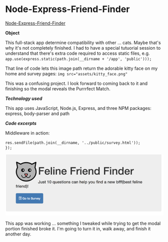 # Node-Express-Friend-Finder
[Node-Express-Friend-Finder](https://immense-plateau-53936.herokuapp.com/)

**Object**

This full-stack app determine compatibility with other ... cats. Maybe that's why it's not completely finished. I had to have a special tutuorial session to understand that there's extra code required to access static files, e.g. ```app.use(express.static(path.join(__dirname + '/app', 'public')));```

That line of code lets this image path return the adorable kitty face on my home and survey pages:
```img src="assets/kitty_face.png"```

This was a confusing project. I look forward to coming back to it and finishing so the modal reveals the Purrrfect Match.

***Technology used***

This app uses JavaScript, Node.js, Express, and three NPM packages: express, body-parser and path

***Code excerpts***

Middleware in action:

```app.get('/survey', function (req, res) {
res.sendFile(path.join(__dirname, '../public/survey.html'));
});
```
![screen cap of working app](https://github.com/green64/Node-Express-Friend-Finder/blob/master/app/public/assets/screen_cap_working.png)

This app was working ... something I tweaked while trying to get the modal portion finished broke it. I'm going to turn it in, walk away, and finish it another day.



